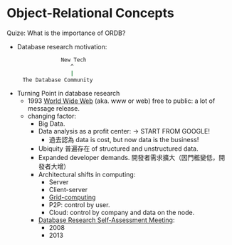 # Object-Relational Concepts

Quize: What is the importance of ORDB?

* Database research motivation:
```sh
                 New Tech
                    ^
                    |
     The Database Community
```
* Turning Point in database research
  * 1993 [World Wide Web](https://en.wikipedia.org/wiki/History_of_the_World_Wide_Web) (aka. www or web) free to public: a lot of message release.
  * changing factor:
    * Big Data.
    * Data analysis as a profit center: -> START FROM GOOGLE!
        * 過去認為 data is cost, but now data is the business!
    * Ubiquity 普遍存在 of structured and unstructured data.
    * Expanded developer demands. 開發者需求擴大（因門檻變低，開發者大增）
    * Architectural shifts in computing:
        * Server
        * Client-server
        * [Grid-computing](https://zh.wikipedia.org/wiki/%E7%BD%91%E6%A0%BC%E8%AE%A1%E7%AE%97)
        * P2P: control by user.
        * Cloud: control by company and data on the node.
    * [Database Research Self-Assessment Meeting](https://beckman.cs.wisc.edu/):
        * 2008
        * 2013
  
  
